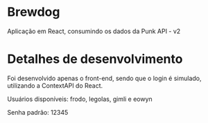 # Brewdog
Aplicação em React, consumindo os dados da Punk API - v2

# Detalhes de desenvolvimento
Foi desenvolvido apenas o front-end, sendo que o login é simulado, utilizando a ContextAPI do React.

Usuários disponíveis: frodo, legolas, gimli e eowyn

Senha padrão: 12345
